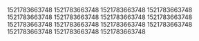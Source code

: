 1521783663748
1521783663748
1521783663748
1521783663748
1521783663748
1521783663748
1521783663748
1521783663748
1521783663748
1521783663748
1521783663748
1521783663748
1521783663748
1521783663748
1521783663748